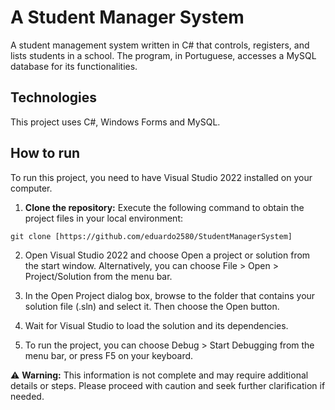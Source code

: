 # A Student Manager System
A student management system written in C# that controls, registers, and lists students in a school. The program, in Portuguese, accesses a MySQL database for its functionalities.

## Technologies
This project uses C#, Windows Forms and MySQL.

## How to run
To run this project, you need to have Visual Studio 2022 installed on your computer.

1. **Clone the repository:**
   Execute the following command to obtain the project files in your local environment:

```
git clone [https://github.com/eduardo2580/StudentManagerSystem]
```

2. Open Visual Studio 2022 and choose Open a project or solution from the start window. Alternatively, you can choose File > Open > Project/Solution from the menu bar.
   
3. In the Open Project dialog box, browse to the folder that contains your solution file (.sln) and select it. Then choose the Open button.
   
4. Wait for Visual Studio to load the solution and its dependencies.
   
5. To run the project, you can choose Debug > Start Debugging from the menu bar, or press F5 on your keyboard.

⚠️ **Warning:** This information is not complete and may require additional details or steps. Please proceed with caution and seek further clarification if needed.

